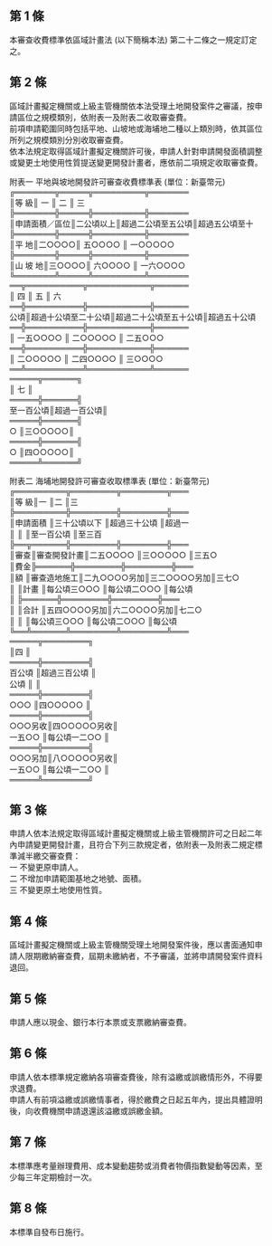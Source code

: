 第 1 條
-------
本審查收費標準依區域計畫法 (以下簡稱本法) 第二十二條之一規定訂定  
之。

第 2 條
-------
區域計畫擬定機關或上級主管機關依本法受理土地開發案件之審議，按申  
請區位之規模類別，依附表一及附表二收取審查費。  
前項申請範圍同時包括平地、山坡地或海埔地二種以上類別時，依其區位  
所列之規模類別分別收取審查費。  
依本法規定取得區域計畫擬定機關許可後，申請人針對申請開發面積調整  
或變更土地使用性質提送變更開發計畫者，應依前二項規定收取審查費。  
  
附表一  平地與坡地開發許可審查收費標準表 (單位：新臺幣元)  
╔═══════╦═════╦═════════╦═══════  
║等          級║    一    ║        二        ║        三  
╠═══════╬═════╬═════════╬═══════  
║申請面積／區位║二公頃以上║超過二公頃至五公頃║超過五公頃至十  
╠═══════╬═════╬═════════╬═══════  
║平          地║二○○○○║    五○○○○    ║  一○○○○○  
╠═══════╬═════╬═════════╬═══════  
║山    坡    地║三○○○○║    六○○○○    ║  一六○○○○  
╚═══════╩═════╩═════════╩═══════  
══╦══════════╦═══════════╦══════  
    ║        四          ║          五          ║          六  
══╬══════════╬═══════════╬══════  
公頃║超過十公頃至二十公頃║超過二十公頃至五十公頃║超過五十公頃  
══╬══════════╬═══════════╬══════  
    ║  一五○○○○      ║  二○○○○○        ║  二五○○○  
══╬══════════╬═══════════╬══════  
    ║  二○○○○○      ║  二四○○○○        ║  三○○○○  
══╩══════════╩═══════════╩══════  
═════╦══════╗  
          ║    七      ║  
═════╬══════╣  
至一百公頃║超過一百公頃║  
═════╬══════╣  
○        ║三○○○○○║  
═════╬══════╣  
○        ║四○○○○○║  
═════╩══════╝  
  
附表二  海埔地開發許可審查收取標準表 (單位：新臺幣元)  
╔═════════╦════════╦════════╦═══  
║等              級║一              ║二              ║三  
╠═════════╬════════╬════════╬═══  
║申請面積          ║三十公頃以下    ║超過三十公頃    ║超過一  
║                  ║                ║至一百公頃      ║至三百  
╠══╦══════╬════════╬════════╬═══  
║審查║審查開發計畫║二五○○○○    ║三○○○○○    ║三五○  
║費金╠══════╬════════╬════════╬═══  
║額  ║審查造地施工║二九○○○○另加║三二○○○○另加║三七○  
║    ║計畫        ║每公頃三○○○  ║每公頃二○○○  ║每公頃  
║    ╠══════╬════════╬════════╬═══  
║    ║合計        ║五四○○○○另加║六二○○○○另加║七二○  
║    ║            ║每公頃三○○○  ║每公頃二○○○  ║每公頃  
╚══╩══════╩════════╩════════╩═══  
═════╦════════╗  
          ║四              ║  
═════╬════════╣  
百公頃    ║超過三百公頃    ║  
公頃      ║                ║  
═════╬════════╣  
○○○    ║四○○○○○    ║  
═════╬════════╣  
○○○另收║四○○○○○另收║  
一五○○  ║每公頃一二○○  ║  
═════╬════════╣  
○○○另加║八○○○○○另收║  
一五○○  ║每公頃一二○○  ║  
═════╩════════╝

第 3 條
-------
申請人依本法規定取得區域計畫擬定機關或上級主管機關許可之日起二年  
內申請變更開發計畫，且符合下列三款規定者，依附表一及附表二規定標  
準減半繳交審查費：  
一  不變更原申請人。  
二  不增加申請範圍基地之地號、面積。  
三  不變更原土地使用性質。

第 4 條
-------
區域計畫擬定機關或上級主管機關受理土地開發案件後，應以書面通知申  
請人限期繳納審查費，屆期未繳納者，不予審議，並將申請開發案件資料  
退回。

第 5 條
-------
申請人應以現金、銀行本行本票或支票繳納審查費。

第 6 條
-------
申請人依本標準規定繳納各項審查費後，除有溢繳或誤繳情形外，不得要  
求退費。  
申請人有前項溢繳或誤繳情事者，得於繳費之日起五年內，提出具體證明  
後，向收費機關申請退還該溢繳或誤繳金額。

第 7 條
-------
本標準應考量辦理費用、成本變動趨勢或消費者物價指數變動等因素，至  
少每三年定期檢討一次。

第 8 條
-------
本標準自發布日施行。

